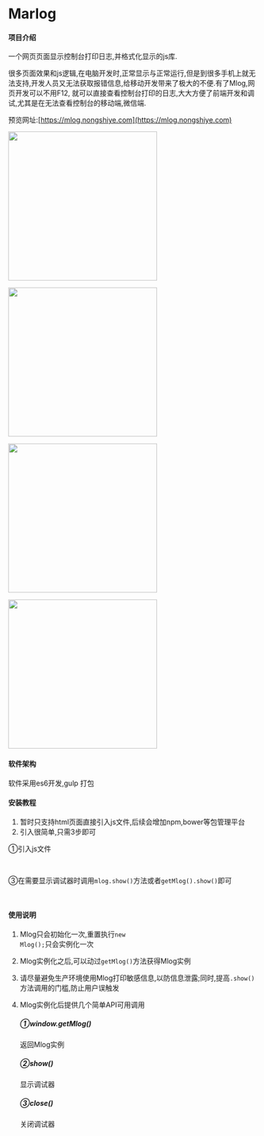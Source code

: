 # Marlog

#### 项目介绍
一个网页页面显示控制台打印日志,并格式化显示的js库.

很多页面效果和js逻辑,在电脑开发时,正常显示与正常运行,但是到很多手机上就无法支持,开发人员又无法获取报错信息,给移动开发带来了极大的不便.有了Mlog,网页开发可以不用F12, 就可以直接查看控制台打印的日志,大大方便了前端开发和调试,尤其是在无法查看控制台的移动端,微信端.

预览网址:[https://mlog.nongshiye.com](https://mlog.nongshiye.com)
<p>
<img src="https://mlog.nongshiye.com/img/111.jpg" width="300">
</p>
<p>
<img src="https://mlog.nongshiye.com/img/222.jpg" width="300">
</p>
<p>
<img src="https://mlog.nongshiye.com/img/333.jpg" width="300">
</p>
<p>
<img src="https://mlog.nongshiye.com/img/444.jpg" width="300">
</p>

#### 软件架构
软件采用es6开发,gulp 打包


#### 安装教程

1. 暂时只支持html页面直接引入js文件,后续会增加npm,bower等包管理平台
2. 引入很简单,只需3步即可

  ①引入js文件
	<pre>
	<code><script src="https://marlog.nongshiye.com/js/Mlog.min.js" /></code>
	</pre>	
  ②初始化Mlog
	<pre>
	<code><script>
		window.onload=function(){
			var mlog = new Mlog();
		}		
	</script></code>
	</pre>
    ③在需要显示调试器时调用<code>mlog.show()</code>方法或者<code>getMlog().show()</code>即可
	<pre>
	<code><script>
		window.onload=function(){
			var mlog = new Mlog();
			mlog.show()
		}		
	</script></code>
	</pre>

#### 使用说明
1. Mlog只会初始化一次,重置执行<code>new Mlog();</code>只会实例化一次
2. Mlog实例化之后,可以动过<code>getMlog()</code>方法获得Mlog实例
3. 请尽量避免生产环境使用Mlog打印敏感信息,以防信息泄露;同时,提高<code>.show()</code>方法调用的门槛,防止用户误触发
4. Mlog实例化后提供几个简单API可用调用

	##### ①window.getMlog()
	返回Mlog实例
	##### ②show()
	显示调试器
	##### ③close()
	关闭调试器
	  


